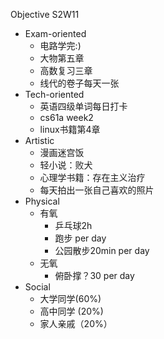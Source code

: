 Objective S2W11

- Exam-oriented
    - 电路学完:)
    - 大物第五章
    - 高数复习三章
    - 线代的卷子每天一张
- Tech-oriented
    - 英语四级单词每日打卡
    - cs61a week2
    - linux书籍第4章
- Artistic
    - 漫画迷宫饭
    - 轻小说：败犬
    - 心理学书籍：存在主义治疗
    - 每天拍出一张自己喜欢的照片
- Physical
    - 有氧
        - 乒乓球2h
        - 跑步 per day
        - 公园散步20min per day
    - 无氧
        - 俯卧撑？30 per day
- Social
    - 大学同学(60%)
    - 高中同学 (20%)
    - 家人亲戚（20%）

